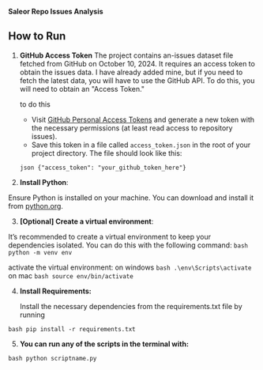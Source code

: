  
**Saleor Repo Issues Analysis**

## How to Run



1. **GitHub Access Token**
The project contains an-issues dataset file fetched from GitHub on October 10, 2024. It requires an access token to obtain the issues data. I have already added mine, but if you need to fetch the latest data, you will have to use the GitHub API. To do this, you will need to obtain an "Access Token."

   to do this    
   - Visit [GitHub Personal Access Tokens](https://github.com/settings/tokens) and generate a new token with the necessary permissions (at     least read access to repository issues).
   - Save this token in a file called `access_token.json` in the root of your project directory. The file should look like this:

   ```json {"access_token": "your_github_token_here"}```

1. **Install Python**:

 Ensure Python is installed on your machine. You can download and install it from [python.org](https://www.python.org/downloads/).
 

3. **[Optional] Create a virtual environment**: 
 
It’s recommended to create a virtual environment to keep your dependencies isolated. You can do this with the following command:
   ```bash python -m venv env ```
   
activate the virtual environment:
on windows  ```bash .\env\Scripts\activate```
on mac ```bash source env/bin/activate ```



4.	**Install Requirements:**


    Install the necessary dependencies from the requirements.txt file by running

   ```bash pip install -r requirements.txt```

5.	**You can run any of the scripts in the terminal with:**

```bash python scriptname.py```

    

